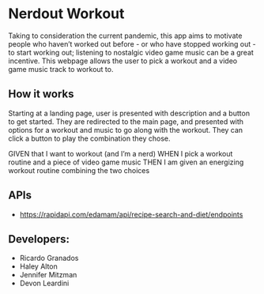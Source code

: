 # Nerdout Workout
Taking to consideration the current pandemic, this app aims to motivate people who haven’t worked out before - or who have stopped working out - to start working out; listening to nostalgic video game music can be a great incentive. This webpage allows the user to pick a workout and a video game music track to workout to.

## How it works
Starting at a landing page, user is presented with description and a button to get started. They are redirected to the main page, and presented with options for a workout and music to go along with the workout. They can click a button to play the combination they chose.

GIVEN that I want to workout (and I’m a nerd)
WHEN I pick a workout routine and a piece of video game music
THEN I am given an energizing workout routine combining the two choices

## APIs
- https://rapidapi.com/edamam/api/recipe-search-and-diet/endpoints

## Developers:
- Ricardo Granados
- Haley Alton
- Jennifer Mitzman
- Devon Leardini
